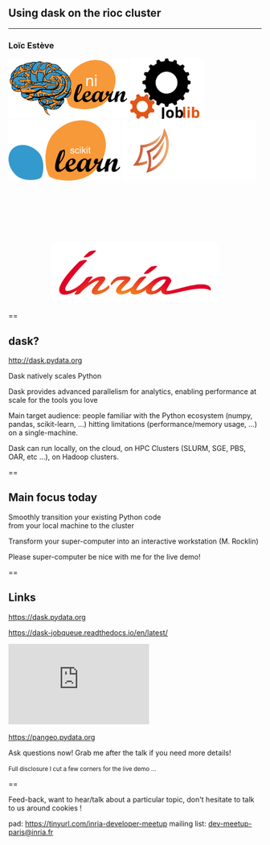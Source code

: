 ## Using dask on the rioc cluster  <!-- .element style="text-align: center; margin-left: 0px" -->

------

### Loïc Estève <!-- .element style="text-align: center; margin-left: 0px; margin-top: 50px" -->

<img src="img/nilearn-logo.png" height="120px">
<img src="img/joblib_logo.svg" height="120px">
<img src="img/scikit-learn-logo-notext.png" height="120px">
<img src="img/dask_horizontal_white.svg" height="120px">

<div style="text-align: center; margin-top: 120px">
  <img src="img/inria.png" alt="Inria" height="120px"/>
</div>


==

## dask?

http://dask.pydata.org

Dask natively scales Python</br>

Dask provides advanced parallelism for analytics, enabling performance at scale
for the tools you love  <!-- .element class="fragment" -->

Main target audience: people familiar with the Python ecosystem (numpy, pandas,
scikit-learn, ...) hitting limitations (performance/memory usage, ...) on a
single-machine. <!-- .element class="fragment" -->

Dask can run locally, on the cloud, on HPC Clusters (SLURM, SGE, PBS,
OAR, etc ...), on Hadoop clusters. <!-- .element class="fragment" -->

==

## Main focus today

Smoothly transition your existing Python code</br>
from your local machine to the cluster

Transform your super-computer into an interactive workstation (M. Rocklin) <!-- .element class="fragment" -->

Please super-computer be nice with me for the live demo! <!-- .element class="fragment" style="font-size: 0.8em; margin-top: 100px" -->

==

## Links

https://dask.pydata.org

https://dask-jobqueue.readthedocs.io/en/latest/

<iframe src="https://www.youtube.com/embed/FXsgmwpRExM?rel=0" allow="autoplay; encrypted-media" allowfullscreen="" width="280" height="160" frameborder="0"></iframe>

https://pangeo.pydata.org

Ask questions now! Grab me after the talk if you need more details!

<small>
Full disclosure I cut a few corners for the live demo ...
</small>

==

Feed-back, want to hear/talk about a particular topic, don't hesitate to talk to us around cookies !

pad: https://tinyurl.com/inria-developer-meetup
mailing list: [dev-meetup-paris@inria.fr](mailto:dev-meetup-paris@inria.fr)
